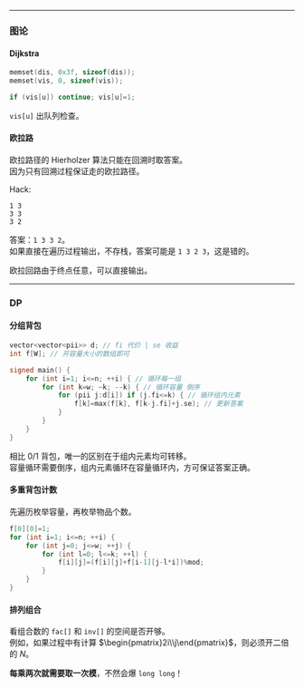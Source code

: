 
---
### 图论
#### Dijkstra
```cpp
memset(dis, 0x3f, sizeof(dis));
memset(vis, 0, sizeof(vis));
```

```cpp
if (vis[u]) continue; vis[u]=1;
```

`vis[u]` 出队列检查。
#### 欧拉路
欧拉路径的 Hierholzer 算法只能在回溯时取答案。  
因为只有回溯过程保证走的欧拉路径。

Hack:
```
1 3
3 3
3 2
```
答案：`1 3 3 2`。  
如果直接在遍历过程输出，不存栈，答案可能是 `1 3 2 3`，这是错的。

欧拉回路由于终点任意，可以直接输出。

---
### DP
#### 分组背包
```cpp
vector<vector<pii>> d; // fi 代价 | se 收益
int f[W]; // 开容量大小的数组即可

signed main() {
	for (int i=1; i<=n; ++i) { // 循环每一组
		for (int k=w; ~k; --k) { // 循环容量 倒序
			for (pii j:d[i]) if (j.fi<=k) { // 循环组内元素
				f[k]=max(f[k], f[k-j.fi]+j.se); // 更新答案
			}
		}
	}
}

```

相比 0/1 背包，唯一的区别在于组内元素均可转移。  
容量循环需要倒序，组内元素循环在容量循环内，方可保证答案正确。
#### 多重背包计数
先遍历枚举容量，再枚举物品个数。
```cpp
f[0][0]=1;
for (int i=1; i<=n; ++i) {
	for (int j=0; j<=w; ++j) {
		for (int l=0; l<=k; ++l) {
			f[i][j]=(f[i][j]+f[i-1][j-l*i])%mod;
		}
	}
}
```
#### 排列组合
看组合数的 `fac[]` 和 `inv[]` 的空间是否开够。  
例如，如果过程中有计算 $\begin{pmatrix}2i\\j\end{pmatrix}$，则必须开二倍的 $N$。

**每乘两次就需要取一次模**，不然会爆 `long long`！



